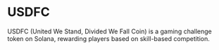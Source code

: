 # USDFC
USDFC (United We Stand, Divided We Fall Coin) is a gaming challenge token on Solana, rewarding players based on skill-based competition.
